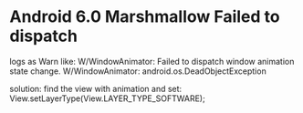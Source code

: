 # Android 6.0 Marshmallow Failed to dispatch

logs as Warn like:
W/WindowAnimator: Failed to dispatch window animation state change.
W/WindowAnimator: android.os.DeadObjectException

solution:
find the view with animation and set:
View.setLayerType(View.LAYER_TYPE_SOFTWARE);
